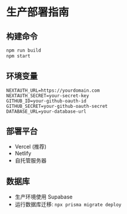 # 生产部署指南

## 构建命令
```bash
npm run build
npm start
```

## 环境变量
```env
NEXTAUTH_URL=https://yourdomain.com
NEXTAUTH_SECRET=your-secret-key
GITHUB_ID=your-github-oauth-id
GITHUB_SECRET=your-github-oauth-secret
DATABASE_URL=your-database-url
```

## 部署平台
- Vercel (推荐)
- Netlify
- 自托管服务器

## 数据库
- 生产环境使用 Supabase
- 运行数据库迁移: `npx prisma migrate deploy` 